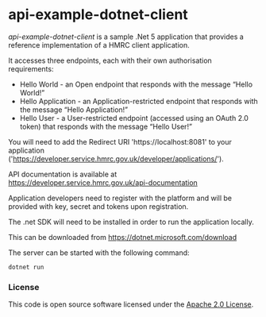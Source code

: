 api-example-dotnet-client
=========================

*api-example-dotnet-client* is a sample .Net 5 application that provides a reference implementation of a HMRC client application.

It accesses three endpoints, each with their own authorisation requirements:

* Hello World - an Open endpoint that responds with the message “Hello World!”
* Hello Application - an Application-restricted endpoint that responds with the message “Hello Application!”
* Hello User - a User-restricted endpoint (accessed using an OAuth 2.0 token) that responds with the message “Hello User!”

You will need to add the Redirect URI 'https://localhost:8081' to your application ('https://developer.service.hmrc.gov.uk/developer/applications/').

API documentation is available at https://developer.service.hmrc.gov.uk/api-documentation

Application developers need to register with the platform and will be provided with key, secret and tokens upon registration.

The .net SDK will need to be installed in order to run the application locally.

This can be downloaded from https://dotnet.microsoft.com/download

The server can be started with the following command:
```
dotnet run
```

### License

This code is open source software licensed under the [Apache 2.0 License]("http://www.apache.org/licenses/LICENSE-2.0.html").
